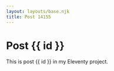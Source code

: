 ```yaml
---
layout: layouts/base.njk
title: Post 14155
---
```


# Post {{ id }}

This is post {{ id }} in my Eleventy project.
